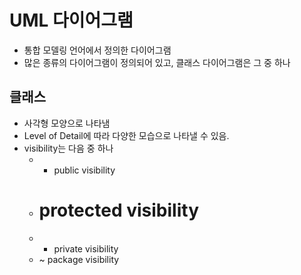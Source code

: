 # UML 다이어그램
* 통합 모델링 언어에서 정의한 다이어그램
* 많은 종류의 다이어그램이 정의되어 있고, 클래스 다이어그램은 그 중 하나

## 클래스
- 사각형 모양으로 나타냄
- Level of Detail에 따라 다양한 모습으로 나타낼 수 있음.
- visibility는 다음 중 하나
    * + public visibility
    * # protected visibility
    * - private visibility
    * ~ package visibility